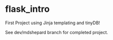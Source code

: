 # flask_intro
First Project using Jinja templating and tinyDB!

See dev/mdshepard branch for completed project.
